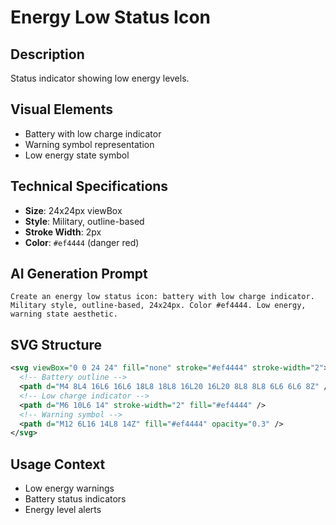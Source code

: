 # Energy Low Status Icon

## Description

Status indicator showing low energy levels.

## Visual Elements

- Battery with low charge indicator
- Warning symbol representation
- Low energy state symbol

## Technical Specifications

- **Size**: 24x24px viewBox
- **Style**: Military, outline-based
- **Stroke Width**: 2px
- **Color**: `#ef4444` (danger red)

## AI Generation Prompt

```
Create an energy low status icon: battery with low charge indicator. Military style, outline-based, 24x24px. Color #ef4444. Low energy, warning state aesthetic.
```

## SVG Structure

```svg
<svg viewBox="0 0 24 24" fill="none" stroke="#ef4444" stroke-width="2">
  <!-- Battery outline -->
  <path d="M4 8L4 16L6 16L6 18L8 18L8 16L20 16L20 8L8 8L8 6L6 6L6 8Z" />
  <!-- Low charge indicator -->
  <path d="M6 10L6 14" stroke-width="2" fill="#ef4444" />
  <!-- Warning symbol -->
  <path d="M12 6L16 14L8 14Z" fill="#ef4444" opacity="0.3" />
</svg>
```

## Usage Context

- Low energy warnings
- Battery status indicators
- Energy level alerts
